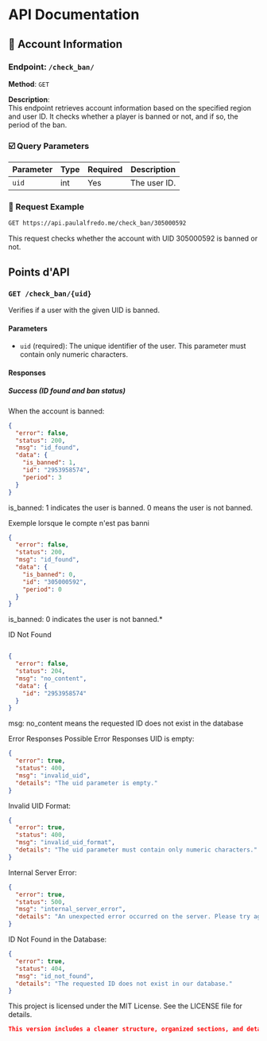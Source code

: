 # API Documentation

## 🪪 Account Information

### Endpoint: `/check_ban/`  
**Method**: `GET`

**Description**:  
This endpoint retrieves account information based on the specified region and user ID. It checks whether a player is banned or not, and if so, the period of the ban.

### ☑️ Query Parameters

| Parameter | Type   | Required | Description     |
|-----------|--------|----------|-----------------|
| `uid`     | int    | Yes      | The user ID.    |

### 📨 Request Example

```bash
GET https://api.paulalfredo.me/check_ban/305000592
```
This request checks whether the account with UID 305000592 is banned or not.


## Points d'API

### `GET /check_ban/{uid}`

Verifies if a user with the given UID is banned.

#### Parameters
- `uid`  (required): The unique identifier of the user. This parameter must contain only numeric characters.

#### Responses

##### Success (ID found and ban status)
When the account is banned:
```json
{
  "error": false,
  "status": 200,
  "msg": "id_found",
  "data": {
    "is_banned": 1,
    "id": "2953958574",
    "period": 3
  }
}

```
is_banned: 1 indicates the user is banned. 0 means the user is not banned.

Exemple lorsque le compte n'est pas banni
```json
{
  "error": false,
  "status": 200,
  "msg": "id_found",
  "data": {
    "is_banned": 0,
    "id": "305000592",
    "period": 0
  }
}
```
is_banned: 0 indicates the user is not banned.*

ID Not Found
```json

{
  "error": false,
  "status": 204,
  "msg": "no_content",
  "data": {
    "id": "2953958574"
  }
}
```
msg: no_content means the requested ID does not exist in the database

Error Responses
Possible Error Responses
UID is empty: 
```json
{
  "error": true,
  "status": 400,
  "msg": "invalid_uid",
  "details": "The uid parameter is empty."
}
```
Invalid UID Format:
```json
{
  "error": true,
  "status": 400,
  "msg": "invalid_uid_format",
  "details": "The uid parameter must contain only numeric characters."
}

```
Internal Server Error:

```json
{
  "error": true,
  "status": 500,
  "msg": "internal_server_error",
  "details": "An unexpected error occurred on the server. Please try again later."
}
```
ID Not Found in the Database:
```json
{
  "error": true,
  "status": 404,
  "msg": "id_not_found",
  "details": "The requested ID does not exist in our database."
}
```

This project is licensed under the MIT License. See the LICENSE file for details.
```json
This version includes a cleaner structure, organized sections, and detailed explanations for each part of the documentation. Let me know if you'd like to add or modify anything else!


